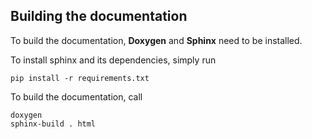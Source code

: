 Building the documentation
--------------------------

To build the documentation, __Doxygen__ and __Sphinx__ need to be installed.

To install sphinx and its dependencies, simply run

    pip install -r requirements.txt


To build the documentation, call

    doxygen
    sphinx-build . html